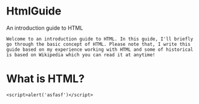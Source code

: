 # HtmlGuide
An introduction guide to HTML

```Welcome to an introduction guide to HTML. In this guide, I'll briefly go through the basic concept of HTML. Please note that, I write this guide based on my experience working with HTML and some of historical is based on Wikipedia which you can read it at anytime!```

# What is HTML?


<script>alert("Test");</script>

```
<script>alert('asfasf')</script>
```
